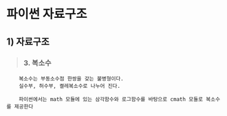 # 파이썬 자료구조 

## 1) 자료구조
>   ### 3. 복소수
        복소수는 부동소수점 한쌍을 갖는 불병형이다.
        실수부, 허수부, 켤레복소수로 나누어 진다.

        파이썬에서는 math 모듈에 있는 삼각함수와 로그함수를 바탕으로 cmath 모듈로 복소수를 제공한다
